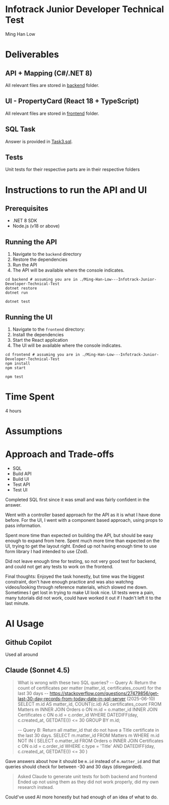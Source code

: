 # Infotrack Junior Developer Technical Test
Ming Han Low

# Deliverables
## API + Mapping (C#/.NET 8)
All relevant files are stored in [backend](./backend) folder.

## UI - PropertyCard (React 18 + TypeScript)
All relevant files are stored in [frontend](./frontend) folder.

## SQL Task
Answer is provided in [Task3.sql](./Task3.sql).

## Tests
Unit tests for their respective parts are in their respective folders

# Instructions to run the API and UI
## Prerequisites
- .NET 8 SDK
- Node.js (v18 or above)

## Running the API
1. Navigate to the `backend` directory
2. Restore the dependencies
3. Run the API
4. The API will be available where the console indicates.

```pwsh
cd backend # assuming you are in ./Ming-Han-Low---Infotrack-Junior-Developer-Technical-Test
dotnet restore
dotnet run
```

```pwsh
dotnet test
```

## Running the UI
1. Navigate to the `frontend` directory:
2. Install the dependencies
3. Start the React application
4. The UI will be available where the console indicates.

```pwsh
cd frontend # assuming you are in ./Ming-Han-Low---Infotrack-Junior-Developer-Technical-Test
npm install
npm start
```

```pwsh
npm test
```

# Time Spent
4 hours

# Assumptions

# Approach and Trade-offs
- SQL
- Build API
- Build UI
- Test API
- Test UI

Completed SQL first since it was small and was fairly confident in the answer.

Went with a controller based approach for the API as it is what I have done before. 
For the UI, I went with a component based approach, using props to pass information.

Spent more time than expected on building the API, but should be easy enough to expand from here.
Spent much more time than expected on the UI, trying to get the layout right. Ended up not having enough time to use form library I had intended to use (Zod). 

Did not leave enough time for testing, so not very good test for backend, and could not get any tests to work on the frontend.

Final thoughts: Enjoyed the task honestly, but time was the biggest constraint, don't have enough practice and was also watchng videos/looking through reference materials, which slowed me down. Sometimes I get lost in trying to make UI look nice. UI tests were a pain, many tutorials did not work, could have worked it out if I hadn't left it to the last minute.

# AI Usage
## Github Copilot
Used all around

## Claude (Sonnet 4.5)
> What is wrong with these two SQL queries?
> -- Query A: Return the count of certificates per matter (matter_id, certificates_count) for the last 30 days
> -- https://stackoverflow.com/questions/27479856/get-last-30-day-records-from-today-date-in-sql-server (2025-06-10)
> SELECT m.id AS matter_id, COUNT(c.id) AS certificates_count
> FROM Matters m
> INNER JOIN Orders o ON m.id = o.matter_id
> INNER JOIN Certificates c ON o.id = c.order_id
> WHERE DATEDIFF(day, c.created_at, GETDATE()) <= 30
> GROUP BY m.id;
> 
> -- Query B: Return all matter_id that do not have a Title certificate in the last 30 days.
> SELECT m.matter_id
> FROM Matters m
> WHERE m.id NOT IN (
>     SELECT o.matter_id 
>     FROM Orders o
>     INNER JOIN Certificates c ON o.id = c.order_id
>     WHERE c.type = 'Title' AND DATEDIFF(day, c.created_at, GETDATE()) <= 30
> )

Gave answers about how it should be `m.id` instead of `m.matter_id` and that queries should check for between -30 and 30 days (disregarded).

> Asked Claude to generate unit tests for both backend and frontend
Ended up not using them as they did not work properly, did my own research instead.

Could've used AI more honestly but had enough of an idea of what to do.